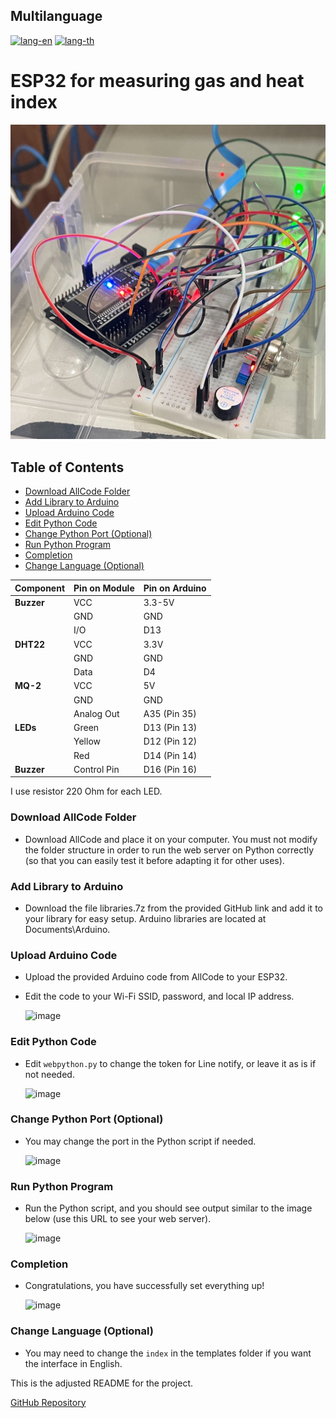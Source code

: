 ## Multilanguage

[![lang-en](https://img.shields.io/badge/lang-en-red)](README.md) [![lang-th](https://img.shields.io/badge/lang-th-green)](README.th.md)

# ESP32 for measuring gas and heat index

![Topic Picture](Photo/Ex1.jpg)


## Table of Contents

- [Download AllCode Folder](#download-allcode-folder)
- [Add Library to Arduino](#add-library-to-arduino)
- [Upload Arduino Code](#upload-arduino-code)
- [Edit Python Code](#edit-python-code)
- [Change Python Port (Optional)](#change-python-port-optional)
- [Run Python Program](#run-python-program)
- [Completion](#completion)
- [Change Language (Optional)](#change-language-optional)

| **Component** | **Pin on Module** | **Pin on Arduino** |
|---------------|------------------|--------------------|
| **Buzzer**    | VCC              | 3.3-5V             |
|               | GND              | GND                |
|               | I/O              | D13                |
| **DHT22**     | VCC              | 3.3V               |
|               | GND              | GND                |
|               | Data             | D4                 |
| **MQ-2**      | VCC              | 5V                 |
|               | GND              | GND                |
|               | Analog Out       | A35 (Pin 35)       |
| **LEDs**      | Green            | D13 (Pin 13)       |
|               | Yellow           | D12 (Pin 12)       |
|               | Red              | D14 (Pin 14)       |
| **Buzzer**    | Control Pin      | D16 (Pin 16)       |

I use resistor 220 Ohm for each LED.

### Download AllCode Folder
- Download AllCode and place it on your computer. You must not modify the folder structure in order to run the web server on Python correctly (so that you can easily test it before adapting it for other uses).

### Add Library to Arduino
- Download the file libraries.7z from the provided GitHub link and add it to your library for easy setup. Arduino libraries are located at Documents\Arduino.

### Upload Arduino Code
- Upload the provided Arduino code from AllCode to your ESP32.
- Edit the code to your Wi-Fi SSID, password, and local IP address.

  ![image](https://github.com/user-attachments/assets/f0674956-c26b-4fe3-b256-90b9cefeb025)

### Edit Python Code
- Edit `webpython.py` to change the token for Line notify, or leave it as is if not needed.

  ![image](https://github.com/user-attachments/assets/6f3ddd05-f835-4a04-a01b-29e8213af864)

### Change Python Port (Optional)
- You may change the port in the Python script if needed.

  ![image](https://github.com/user-attachments/assets/2308bfcc-c021-4481-92be-fac695d52703)

### Run Python Program
- Run the Python script, and you should see output similar to the image below (use this URL to see your web server).

  ![image](https://github.com/user-attachments/assets/66613c9c-1830-4a61-ab9f-a18fab092c9c)

### Completion
- Congratulations, you have successfully set everything up!

  ![image](https://github.com/user-attachments/assets/ba739e62-f810-4707-8cb5-4706ccd7947a)

### Change Language (Optional)
- You may need to change the `index` in the templates folder if you want the interface in English.

This is the adjusted README for the project.

[GitHub Repository](https://github.com/sunsonta/Esp32-DHT-22-and-MQ-2/tree/main)
